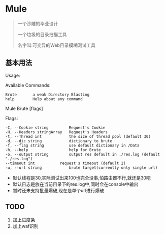 # Mule

> 一个沙雕的毕业设计
>
> 一个垃圾的目录扫描工具
> 
> 名字叫:可变异的Web目录模糊测试工具



## 基本用法

Usage:

Available Commands:

    Brute       a weak Directory Blasting
    help        Help about any command

Mule Brute [flags]

Flags:

    -C, --Cookie string         Request's Cookie
    -H, --Headers stringArray   Request's Headers
    -t, --Thread int            the size of thread pool (default 30)
    -d, --dic string            dictionary to brute
    -f, --flag string           use default dictionary in /Data
    -h, --help                  help for Brute
    -o, --output string         output res default in ./res.log (default "./res.log")
    --timeout int           request's timeout (default 2)
    -u, --url string            brute target(currently only single url)

* 默认线程是30,实际测试出来100也完全没事,怕路由器不行,就还是30吧
* 默认日志是放在当前目录下的res.log中,同时会在console中输出
* 暂时还未支持批量爆破,现在是单个url进行爆破


## TODO

1. 加上进度条
2. 加上waf识别

